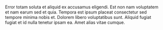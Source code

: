 Error totam soluta et aliquid ex accusamus eligendi. Est non nam voluptatem et nam earum sed et quia. Tempora est ipsum placeat consectetur sed tempore minima nobis et. Dolorem libero voluptatibus sunt. Aliquid fugiat fugiat et id nulla tenetur ipsam ea. Amet alias vitae cumque.
